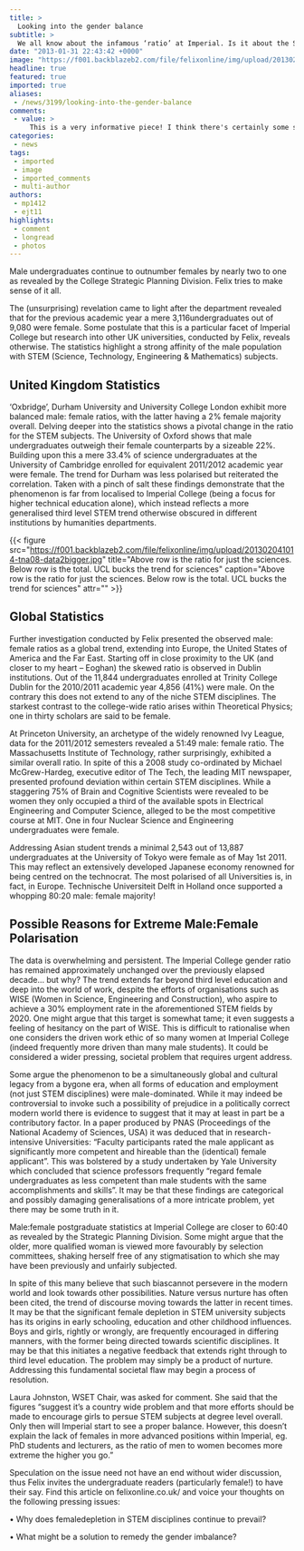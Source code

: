 ```yaml
---
title: >
  Looking into the gender balance
subtitle: >
  We all know about the infamous ‘ratio’ at Imperial. Is it about the STEM subjects, just Imperial, or a worldwide issue? Matt Proctor and Eoghan J Totten investigate
date: "2013-01-31 22:43:42 +0000"
image: "https://f001.backblazeb2.com/file/felixonline/img/upload/201302041012-tna08-gender-balance-rgb.jpg"
headline: true
featured: true
imported: true
aliases:
 - /news/3199/looking-into-the-gender-balance
comments:
 - value: >
     This is a very informative piece! I think there's certainly some sexism in universities' hiring and admissions, but for the most part, Engineering Girl has it spot on: from the day we're born we're put into pink or blue clothing. Boys play with Lego and Meccano and watch Bob the Builder, whereas girls get Barbie and toy kitchen sets. <br> <br>Outreach aimed at girls would help, but it'd certainly have to be pre-A-level and preferably even pre-GCSE choices, letting young girls know that science is for everybody. <br> <br>Here's a hilarous example of how not to do it: https://www.youtube.com/watch?v=g032MPrSjFA,This is a very informative piece! I think there's certainly some sexism in universities' hiring and admissions, but for the most part, Engineering Girl has it spot on: from the day we're born we're put into pink or blue clothing. Boys play with Lego and Meccano and watch Bob the Builder, whereas girls get Barbie and toy kitchen sets. <br> <br>Outreach aimed at girls would help, but it'd certainly have to be pre-A-level an
categories:
 - news
tags:
 - imported
 - image
 - imported_comments
 - multi-author
authors:
 - mp1412
 - ejt11
highlights:
 - comment
 - longread
 - photos
---
```


Male undergraduates continue to outnumber females by nearly two to one as revealed by the College Strategic Planning Division. Felix tries to make sense of it all.

The (unsurprising) revelation came to light after the department revealed that for the previous academic year a mere 3,116undergraduates out of 9,080 were female. Some postulate that this is a particular facet of Imperial College but research into other UK universities, conducted by Felix, reveals otherwise. The statistics highlight a strong affinity of the male population with STEM (Science, Technology, Engineering & Mathematics) subjects.
## United Kingdom Statistics
‘Oxbridge’, Durham University and University College London exhibit more balanced male: female ratios, with the latter having a 2% female majority overall. Delving deeper into the statistics shows a pivotal change in the ratio for the STEM subjects. The University of Oxford shows that male undergraduates outweigh their female counterparts by a sizeable 22%. Building upon this a mere 33.4% of science undergraduates at the University of Cambridge enrolled for equivalent 2011/2012 academic year were female. The trend for Durham was less polarised but reiterated the correlation. Taken with a pinch of salt these findings demonstrate that the phenomenon is far from localised to Imperial College (being a focus for higher technical education alone), which instead reflects a more generalised third level STEM trend otherwise obscured in different institutions by humanities departments.

{{< figure src="https://f001.backblazeb2.com/file/felixonline/img/upload/201302041014-tna08-data2bigger.jpg" title="Above row is the ratio for just the sciences. Below row is the total. UCL bucks the trend for sciences" caption="Above row is the ratio for just the sciences. Below row is the total. UCL bucks the trend for sciences" attr="" >}}

## Global Statistics
Further investigation conducted by Felix presented the observed male: female ratios as a global trend, extending into Europe, the United States of America and the Far East. Starting off in close proximity to the UK (and closer to my heart – Eoghan) the skewed ratio is observed in Dublin institutions. Out of the 11,844 undergraduates enrolled at Trinity College Dublin for the 2010/2011 academic year 4,856 (41%) were male. On the contrary this does not extend to any of the niche STEM disciplines. The starkest contrast to the college-wide ratio arises within Theoretical Physics; one in thirty scholars are said to be female.

At Princeton University, an archetype of the widely renowned Ivy League, data for the 2011/2012 semesters revealed a 51:49 male: female ratio. The Massachusetts Institute of Technology, rather surprisingly, exhibited a similar overall ratio. In spite of this a 2008 study co-ordinated by Michael McGrew-Hardeg, executive editor of The Tech, the leading MIT newspaper, presented profound deviation within certain STEM disciplines. While a staggering 75% of Brain and Cognitive Scientists were revealed to be women they only occupied a third of the available spots in Electrical Engineering and Computer Science, alleged to be the most competitive course at MIT. One in four Nuclear Science and Engineering undergraduates were female.

Addressing Asian student trends a minimal 2,543 out of 13,887 undergraduates at the University of Tokyo were female as of May 1st 2011. This may reflect an extensively developed Japanese economy renowned for being centred on the technocrat. The most polarised of all Universities is, in fact, in Europe. Technische Universiteit Delft in Holland once supported a whopping 80:20 male: female majority!
## Possible Reasons for Extreme Male:Female Polarisation
The data is overwhelming and persistent. The Imperial College gender ratio has remained approximately unchanged over the previously elapsed decade… but why? The trend extends far beyond third level education and deep into the world of work, despite the efforts of organisations such as WISE (Women in Science, Engineering and Construction), who aspire to achieve a 30% employment rate in the aforementioned STEM fields by 2020. One might argue that this target is somewhat tame; it even suggests a feeling of hesitancy on the part of WISE. This is difficult to rationalise when one considers the driven work ethic of so many women at Imperial College (indeed frequently more driven than many male students). It could be considered a wider pressing, societal problem that requires urgent address.

Some argue the phenomenon to be a simultaneously global and cultural legacy from a bygone era, when all forms of education and employment (not just STEM disciplines) were male-dominated. While it may indeed be controversial to invoke such a possibility of prejudice in a politically correct modern world there is evidence to suggest that it may at least in part be a contributory factor. In a paper produced by PNAS (Proceedings of the National Academy of Sciences, USA) it was deduced that in research-intensive Universities: “Faculty participants rated the male applicant as significantly more competent and hireable than the (identical) female applicant”. This was bolstered by a study undertaken by Yale University which concluded that science professors frequently “regard female undergraduates as less competent than male students with the same accomplishments and skills”. It may be that these findings are categorical and possibly damaging generalisations of a more intricate problem, yet there may be some truth in it.

Male:female postgraduate statistics at Imperial College are closer to 60:40 as revealed by the Strategic Planning Division. Some might argue that the older, more qualified woman is viewed more favourably by selection committees, shaking herself free of any stigmatisation to which she may have been previously and unfairly subjected.

In spite of this many believe that such biascannot persevere in the modern world and look towards other possibilities. Nature versus nurture has often been cited, the trend of discourse moving towards the latter in recent times. It may be that the significant female depletion in STEM university subjects has its origins in early schooling, education and other childhood influences. Boys and girls, rightly or wrongly, are frequently encouraged in differing manners, with the former being directed towards scientific disciplines. It may be that this initiates a negative feedback that extends right through to third level education. The problem may simply be a product of nurture. Addressing this fundamental societal flaw may begin a process of resolution.

Laura Johnston, WSET Chair, was asked for comment. She said that the figures “suggest it’s a country wide problem and that more efforts should be made to encourage girls to persue STEM subjects at degree level overall. Only then will Imperial start to see a proper balance. However, this doesn’t explain the lack of females in more advanced positions within Imperial, eg. PhD students and lecturers, as the ratio of men to women becomes more extreme the higher you go.”

Speculation on the issue need not have an end without wider discussion, thus Felix invites the undergraduate readers (particularly female!) to have their say. Find this article on felixonline.co.uk/ and voice your thoughts on the following pressing issues:

• Why does femaledepletion in STEM disciplines continue to prevail?

• What might be a solution to remedy the gender imbalance?
